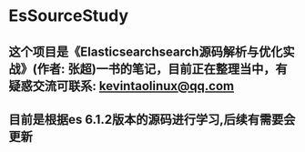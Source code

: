 # EsSourceStudy
## 这个项目是《Elasticsearchsearch源码解析与优化实战》(作者: 张超)一书的笔记，目前正在整理当中，有疑惑交流可联系: kevintaolinux@qq.com
## 目前是根据es 6.1.2版本的源码进行学习,后续有需要会更新
